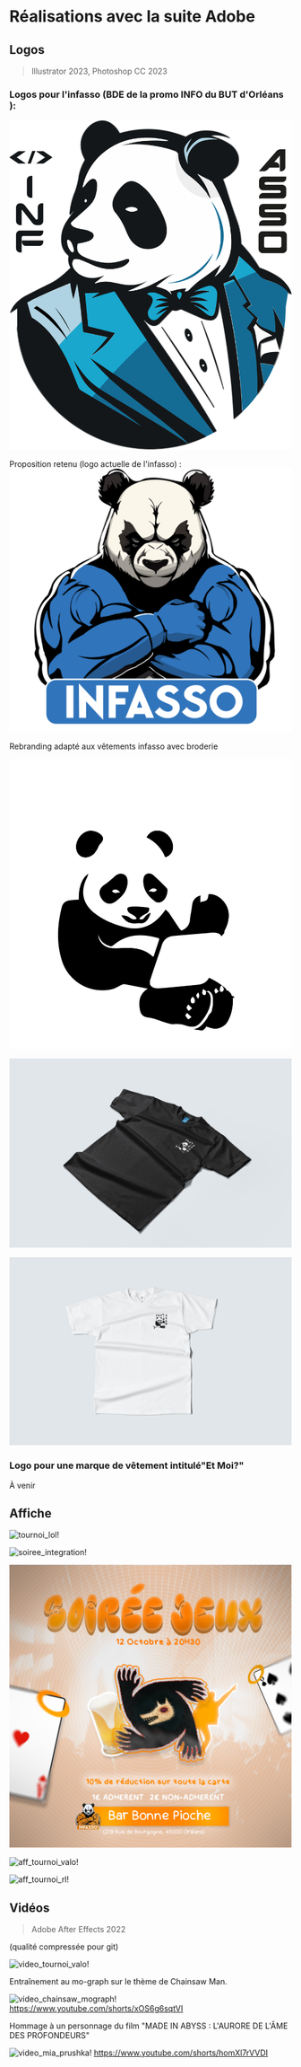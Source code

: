 # Réalisations avec la suite Adobe

## Logos

> Illustrator 2023, Photoshop CC 2023

### Logos pour l'infasso (BDE de la promo INFO du BUT d'Orléans ):

![logo_infasso_v2!](data/panda_logo_business.png)

Proposition retenu (logo actuelle de l'infasso) : 
![logo_infasso_v1!](data/LOGO_INFASSO_2023.png)

Rebranding adapté aux vêtements infasso avec broderie 

![logo_infasso_vetement!](data/BRAND_INFASSO_WHITE.png)

![mockup_1_infasso_vetement!](data/INFASSO_TEES_BLACK.png)

![mockup_1_infasso_vetement!](data/INFASSO_TEES_WHITE.png)


### Logo pour une marque de vêtement intitulé"Et Moi?"

À venir


## Affiche

![tournoi_lol!](data/affiche_t_lol_1.png)

![soiree_integration!](data/affiche_s_inte.png)

![soiree_bonne_pioche!](data/affiche_s_bonnepioche.png)

![aff_tournoi_valo!](data/affiche_t_valo_1.png)

![aff_tournoi_rl!](data/affiche_t_RL)


## Vidéos

>Adobe After Effects 2022

(qualité compressée pour git)

![video_tournoi_valo!](data/video_tournoi_valo.gif)

Entraînement au mo-graph sur le thème de Chainsaw Man.

![video_chainsaw_mograph!](data/chainsaw_mograph.gif)
https://www.youtube.com/shorts/xOS6g6sqtVI

Hommage à un personnage du film "MADE IN ABYSS : L'AURORE DE L'ÂME DES PROFONDEURS"

![video_mia_prushka!](data/abyss_bondrewd.gif)
https://www.youtube.com/shorts/homXl7rVVDI



